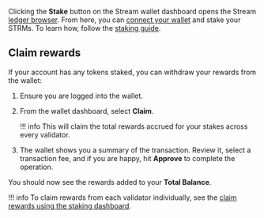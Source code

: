 Clicking the **Stake** button on the Stream wallet dashboard opens the Stream [ledger browser](https://browse-streamhub.streamprotocol.org/validators). From here, you can [connect your wallet](./connections.md) and stake your STRMs. To learn how, follow the [staking guide](https://product-docs.streamprocol.org/basics/staking/how_to_stake/).

## Claim rewards

If your account has any tokens staked, you can withdraw your rewards from the wallet: 

1. Ensure you are logged into the wallet.
2. From the wallet dashboard, select **Claim**.

    !!! info
        This will claim the total rewards accrued for your stakes across every validator.

3. The wallet shows you a summary of the transaction. Review it, select a transaction fee, and if you are happy, hit **Approve** to complete the operation.

You should now see the rewards added to your **Total Balance**.

!!! info
    To claim rewards from each validator individually, see the [claim rewards using the staking dashboard](https://product-docs.streamprotocol.org/basics/staking/how_to_stake/#using-the-staking-dashboard).
